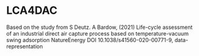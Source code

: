 # LCA4DAC
Based on the study from S Deutz. A Bardow, (2021) Life-cycle assessment of an industrial direct air capture process based on temperature-vacuum swing adsorption NatureEnergy DOI 10.1038/s41560-020-00771-9, data-representation 
